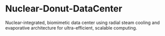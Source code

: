 # Nuclear-Donut-DataCenter
Nuclear-integrated, biomimetic data center using radial steam cooling and evaporative architecture for ultra-efficient, scalable computing.
